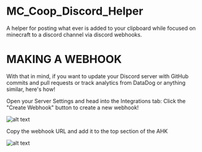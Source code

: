 # MC_Coop_Discord_Helper
A helper for posting what ever is added to your clipboard while focused on minecraft to a discord channel via discord webhooks.

# MAKING A WEBHOOK
With that in mind, if you want to update your Discord server with GitHub commits and pull requests or track analytics from DataDog or anything similar, here's how!

Open your Server Settings and head into the Integrations tab:
Click the "Create Webhook" button to create a new webhook!

![alt text](https://support.discord.com/hc/article_attachments/1500000463501/Screen_Shot_2020-12-15_at_4.41.53_PM.png)

Copy the webhook URL and add it to the top section of the AHK

![alt text](https://support.discord.com/hc/article_attachments/360101553853/Screen_Shot_2020-12-15_at_4.51.38_PM.png)
